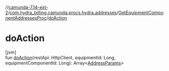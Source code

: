 //[camunda-7.14-ext-2](../../../index.md)/[com.hydra_billing.camunda.procs.hydra.addresses](../index.md)/[GetEquipmentComponentAddressesProc](index.md)/[doAction](do-action.md)

# doAction

[jvm]\
fun [doAction](do-action.md)(restApi: HttpClient, equipmentId: Long, equipmentComponentId: Long): Array<[AddressParams](../../com.hydra_billing.camunda.api.hydra.rest.v2.net_devices.types/-address-params/index.md)>
